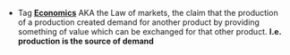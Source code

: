 - Tag **[Economics](../notes/Economics)**
AKA the Law of markets, the claim that the production of a production created demand for another product by providing something of value which can be exchanged for that other product. **I.e. production is the source of demand** 